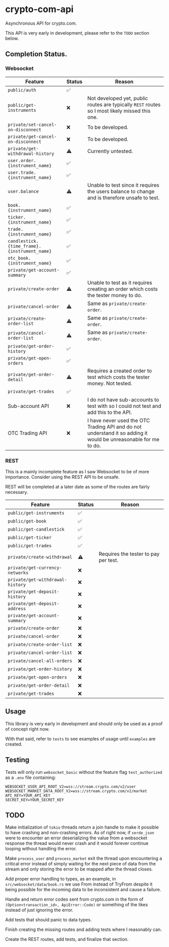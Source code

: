 # crypto-com-api

Asynchronous API for crypto.com.

This API is very early in development, please refer to the `TODO` section below.

## Completion Status.

### Websocket

| Feature                                      | Status             | Reason |
| -------------------------------------------- | ------------------ | ------ |
| `public/auth`                                | :white_check_mark: |        |
| `public/get-instruments`                     | :x:                | Not developed yet, public routes are typically `REST` routes so I most likely missed this one. |
| `private/set-cancel-on-disconnect`           | :x:                | To be developed. |
| `private/get-cancel-on-disconnect`           | :x:                | To be developed. |
| `private/get-withdrawal-history`             | :warning:          | Currently untested. |
| `user.order.{instrument_name}`               | :white_check_mark: |        |
| `user.trade.{instrument_name}`               | :white_check_mark: |        |
| `user.balance`                               | :warning:          | Unable to test since it requires the users balance to change and is therefore unsafe to test. |
| `book.{instrument_name}`                     | :white_check_mark: |        |
| `ticker.{instrument_name}`                   | :white_check_mark: |        |
| `trade.{instrument_name}`                    | :white_check_mark: |        |
| `candlestick.{time_frame}.{instrument_name}` | :white_check_mark: |        |
| `otc_book.{instrument_name}`                 | :white_check_mark: |        |
| `private/get-account-summary`                | :white_check_mark: |        |
| `private/create-order`                       | :warning:          | Unable to test as it requires creating an order which costs the tester money to do. |
| `private/cancel-order`                       | :warning:          | Same as `private/create-order`. |
| `private/create-order-list`                  | :warning:          | Same as `private/create-order`. |
| `private/cancel-order-list`                  | :warning:          | Same as `private/create-order`. |
| `private/get-order-history`                  | :white_check_mark: |        |
| `private/get-open-orders`                    | :white_check_mark: |        |
| `private/get-order-detail`                   | :warning:          | Requires a created order to test which costs the tester money. Not tested. |
| `private/get-trades`                         | :white_check_mark: |        |
| Sub-account API                              | :x:                | I do not have sub-accounts to test with so I could not test and add this to the API. |
| OTC Trading API                              | :x:                | I have never used the OTC Trading API and do not understand it so adding it would be unreasonable for me to do. |

### REST

This is a mainly incomplete feature as I saw Websocket to be of more importance. Consider using the REST API to be unsafe.

REST will be completed at a later date as some of the routes are fairly necessary.

| Feature                          | Status             | Reason |
| -------------------------------- | ------------------ | ------ |
| `public/get-instruments`         | :white_check_mark: |        |
| `public/get-book`                | :white_check_mark: |        |
| `public/get-candlestick`         | :white_check_mark: |        |
| `public/get-ticker`              | :white_check_mark: |        |
| `public/get-trades`              | :white_check_mark: |        |
| `private/create-withdrawal`      | :warning:          | Requires the tester to pay per test. |
| `private/get-currency-networks`  | :x:                |        |
| `private/get-withdrawal-history` | :x:                |        |
| `private/get-deposit-history`    | :x:                |        |
| `private/get-deposit-address`    | :x:                |        |
| `private/get-account-summary`    | :x:                |        |
| `private/create-order`           | :x:                |        |
| `private/cancel-order`           | :x:                |        |
| `private/create-order-list`      | :x:                |        |
| `private/cancel-order-list`      | :x:                |        |
| `private/cancel-all-orders`      | :x:                |        |
| `private/get-order-history`      | :x:                |        |
| `private/get-open-orders`        | :x:                |        |
| `private/get-order-detail`       | :x:                |        |
| `private/get-trades`             | :x:                |        |

## Usage

This library is very early in development and should only be used as a proof of concept right now.

With that said, refer to `tests` to see examples of usage until `examples` are created.

## Testing

Tests will only run `websocket_basic` without the feature flag `test_authorized` as a `.env` file containing:

```
WEBSOCKET_USER_API_ROOT_V2=wss://stream.crypto.com/v2/user
WEBSOCKET_MARKET_DATA_ROOT_V2=wss://stream.crypto.com/v2/market
API_KEY=YOUR_API_KEY
SECRET_KEY=YOUR_SECRET_KEY
```

## TODO

Make initialization of `tokio` threads return a join handle to make it possible to have crashing and
non-crashing errors. As of right now, if `serde_json` were to encounter an error deserializing the
value from a websocket response the thread would never crash and it would forever continue looping
without handling the error.

Make `process_user` and `process_market` exit the thread upon encountering a critical error instead
of simply waiting for the next piece of data from the stream and only storing the error to be mapped
after the thread closes.

Add proper error handling to types, as an example, in `src/websocket/data/book.rs` we use
From instead of TryFrom despite it being possible for the incoming data to be inconsistent
and cause a failure.

Handle and return error codes sent from crypto.com in the form of `(Option<transaction_id>, ApiError::Code)`
or something of the likes instead of just ignoring the error.

Add tests that should panic to data types.

Finish creating the missing routes and adding tests where I reasonably can.

Create the REST routes, add tests, and finalize that section.
